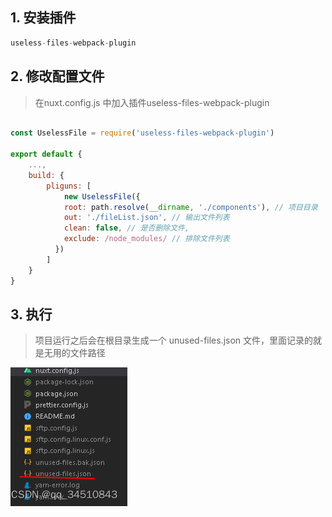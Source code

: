 ## 1.  安装插件 

```js
useless-files-webpack-plugin
```
## 2. 修改配置文件
> 在nuxt.config.js 中加入插件useless-files-webpack-plugin
```js

const UselessFile = require('useless-files-webpack-plugin')

export default {
	...,
	build: {
		pliguns: [
		    new UselessFile({
		    root: path.resolve(__dirname, './components'), // 项目目录
		    out: './fileList.json', // 输出文件列表
		    clean: false, // 是否删除文件,
		    exclude: /node_modules/ // 排除文件列表
		  })
		]
	}
}
```
## 3. 执行
> 项目运行之后会在根目录生成一个 unused-files.json 文件，里面记录的就是无用的文件路径

![alt text](images/image.png)

